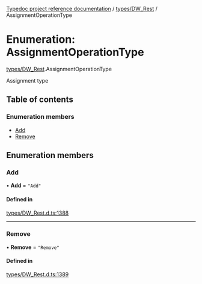 [Typedoc project reference documentation](../README.md) / [types/DW_Rest](../modules/types_dw_rest.md) / AssignmentOperationType

# Enumeration: AssignmentOperationType

[types/DW_Rest](../modules/types_dw_rest.md).AssignmentOperationType

Assignment type

## Table of contents

### Enumeration members

- [Add](types_dw_rest.assignmentoperationtype.md#add)
- [Remove](types_dw_rest.assignmentoperationtype.md#remove)

## Enumeration members

### Add

• **Add** = `"Add"`

#### Defined in

[types/DW_Rest.d.ts:1388](https://github.com/DocuWare/REST-Sample-TS/blob/828b3d4/src/types/DW_Rest.d.ts#L1388)

___

### Remove

• **Remove** = `"Remove"`

#### Defined in

[types/DW_Rest.d.ts:1389](https://github.com/DocuWare/REST-Sample-TS/blob/828b3d4/src/types/DW_Rest.d.ts#L1389)
